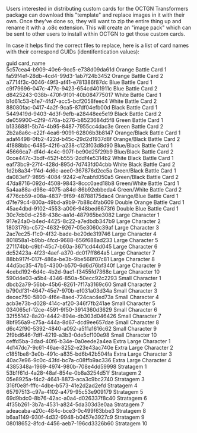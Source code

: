 Users interested in distributing custom cards for the OCTGN Transformers package can download this "template" and replace images in it with their own.  Once they've done so, they will want to zip the entire thing up and rename it with a .o8c extension.  This will create an "image pack" which can be sent to other users to install within OCTGN to get those custom cards.

In case it helps find the correct files to replace, here is a list of card names with their correspond GUIDs (identifentication values):

guid	card_name	  
5c57cea4-b909-40e6-9cc5-e738d09da61d	Orange Battle Card 1	  
fa59f4ef-28db-4cd4-99d3-1ab7f24b3452	Orange Battle Card 2	  
a7714f3c-0046-49f3-af41-e781386f87dc	Blue Battle Card 1	  
c9f79696-047c-477c-9423-654cd401911c	Blue Battle Card 2	  
d8425243-038b-470f-9101-40b084775017	White Battle Card 1	  
b1d61c53-b1e7-4fd7-acc5-bcf2058feec4	White Battle Card 2	  
88080fac-0417-4a2f-9ca5-87df04efb00d	Black Battle Card 1	  
5449419d-9403-4d3f-9efb-a28448ee5e19	Black Battle Card 2	  
de059900-c2f9-476a-b276-b8523684d5f8	Green Battle Card 1	  
b1336881-5b74-4b95-8487-7955cc4dac3e	Green Battle Card 2	  
2b2a8a6c-e22f-4ea6-9091-62806b3b8147	Orange/Black Battle Card 1	  
adaf4498-0fb2-422d-b45c-29d2d1937d8f	Orange/Black Battle Card 2	  
4f888bbc-6485-42f6-a238-c123f03d8d90	Blue/Black Battle Card 1	  
45666ca7-df4d-4c4c-907f-be90d25f29b9	Blue/Black Battle Card 2	  
0cce447c-3bdf-452f-b555-2ddf4e5314b2	White Black Battle Card 1	  
eaf73bc9-27f4-428d-895d-7d743fd04cbb	White Black Battle Card 2	  
1d2b8a34-1f4d-4d6c-aee0-367876d2cc5a	Green/Black Battle Card 1	  
da083ef7-9895-4084-9242-e7cabfd050a5	Green/Black Battle Card 2	  
47da8716-092d-4508-9843-8ccc0aed18b8	Green/White Battle Card 1	  
5a4aa88a-d98e-4075-a84d-86b92ebbeda4	Green/White Battle Card 2	  
4776cb59-e08a-4837-9f69-48788175dac4	Orange/Blue Battle Card 1	  
d7fe79c4-800a-49bd-a9b9-7b88c4fab609	Double Orange Battle Card 1	  
45ae4dbd-9102-4553-a006-948bed6673f6	Double Blue Battle Card 1	  
30c7cb0d-c258-438c-aa1d-487965be3082	Large Character 1	  
917e24a0-b4ed-4425-8c22-a7edbdb347b9	Large Character 2	  
1803179b-c572-4632-9267-05e3060c39af	Large Character 3	  
2ac7ec25-f1c0-4f32-bade-be20de319746	Large Character 4	  
801858a1-b9bb-4fcd-9688-656f688ad233	Large Character 5	  
271174bb-c9bf-45c7-b60a-3671cd44d045	Large Character 6	  
dc52423a-4f23-4aef-a370-dc017ff864a5	Large Character 7	  
88bb917f-017f-486a-be3b-9be568f07c81	Large Character 8	  
44d5bc35-47b5-4300-b570-6d6d76bf340f	Large Character 9	  
4cebd192-6d4c-4b2d-9ac1-f3455fd7368c	Large Character 10	  
590d4e03-a5b4-4346-850a-50ecc92c2293	Small Character 1	  
dbcb2a79-56bb-45b6-8261-7f17a3169c60	Small Character 2	  
b790df31-4647-45e7-970b-ef031a03d34a	Small Character 3	  
decec750-5800-4f6e-8aed-724cac4ed73a	Small Character 4	  
acb3e73b-d028-414c-af20-346f7fb241ae	Small Character 5	  
034065cf-12ce-4591-9f50-3914360d3629	Small Character 6	  
32f55142-8a20-4442-894e-db303d046426	Small Character 7	  
8bf956a9-c75a-444a-8d67-dcd9ee657dae	Small Character 8	  
d6c42f90-5392-4840-a092-a511a1616c62	Small Character 9	  
2f9bd646-7dff-4219-a3b3-0de5cf100e98	Small Character 10	  
ceffd5ba-3dad-40f6-b34e-0a0eede2a4ea	Extra Large Character 1	  
4d147dc7-9c61-46ae-8252-e23e43ac740e	Extra Large Character 2	  
c1851be8-3e0b-491c-a835-bd6b42b504fa	Extra Large Character 3	  
40ac7e96-9c0c-43fd-bc7a-c08ffb9ac336	Extra Large Character 4	  
4385348a-1969-4974-980b-708e4dd59998	Stratagem 1	  
53b1f61d-4a28-48af-854e-0b8a3254d51f	Stratagem 2	  
05e8925a-f4c2-4641-8873-aca3c9bc2740	Stratagem 3	  
316f0e8f-fffc-4dbe-b573-41e2d2ad2efd	Stratagem 4	  
65797513-c97a-4102-a479-95c53e909179	Stratagem 5	  
69d9bdc0-8b76-42ac-a0a4-d026337f8c40	Stratagem 6	  
4f35b261-3b7a-4531-a824-5da303d3e0aa	Stratagem 7	  
adeacaba-a20c-484c-bce3-0c499f63bbe3	Stratagem 8	  
b6aa1149-930f-4d32-9948-b0457e3927c9	Stratagem 9	  
08018652-8fcd-4456-aeb7-196cd3326b60	Stratagem 10	  
